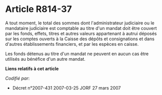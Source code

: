 # Article R814-37

A tout moment, le total des sommes dont l'administrateur judiciaire ou le mandataire judiciaire est comptable au titre d'un
mandat doit être couvert par les fonds, effets, titres et autres valeurs appartenant à autrui déposés sur les comptes ouverts
à la Caisse des dépôts et consignations et dans d'autres établissements financiers, et par les espèces en caisse.

Les fonds détenus au titre d'un mandat ne peuvent en aucun cas être utilisés au bénéfice d'un autre mandat.

**Liens relatifs à cet article**

_Codifié par_:

  - Décret n°2007-431 2007-03-25 JORF 27 mars 2007
